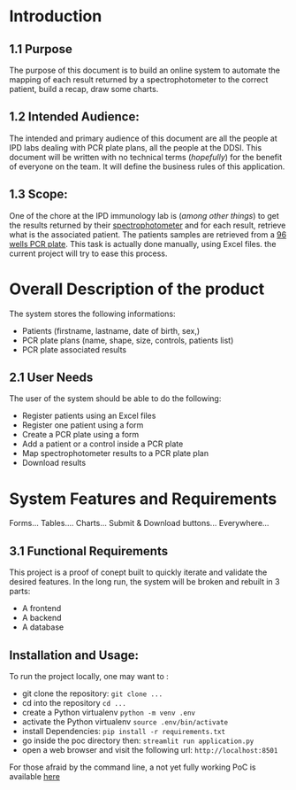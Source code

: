# Introduction

## 1.1 Purpose

The purpose of this document is to build an online system to automate the mapping of each result returned by a spectrophotometer to the correct patient, build a recap, draw some charts.

## 1.2 Intended Audience:

The intended and primary audience of this document are all the people at IPD labs dealing with PCR plate plans, all the people at the DDSI. This document will be written with no technical terms (_hopefully_) for the benefit of everyone on the team. It will define the business rules of this application.

## 1.3 Scope:

One of the chore at the IPD immunology lab is (_among other things_) to get the results returned by their [spectrophotometer](https://www.thermofisher.com/sn/en/home/life-science/lab-equipment/microplate-instruments/plate-readers/models/multiskan-skyhigh.html) and for each result, retrieve what is the associated patient. The patients samples are retrieved from a [96 wells PCR plate](https://www.azenta.com/products/96-well-skirted-pcr-plate). This task is actually done manually, using Excel files. the current project will try to ease this process.

# Overall Description of the product

The system stores the following informations:

- Patients (firstname, lastname, date of birth, sex,)
- PCR plate plans (name, shape, size, controls, patients list)
- PCR plate associated results 

## 2.1 User Needs

The user of the system should be able to do the following: 

- Register patients using an Excel files
- Register one patient using a form
- Create a PCR plate using a form 
- Add a patient or a control inside a PCR plate
- Map spectrophotometer results to a PCR plate plan
- Download results

# System Features and Requirements

Forms... Tables.... Charts... Submit & Download buttons... Everywhere...

## 3.1 Functional Requirements

This project is a proof of conept built to quickly iterate and validate the desired features. In the long run, the system will be broken and rebuilt in 3 parts:

- A frontend
- A backend
- A database 

## Installation and Usage:

To run the project locally, one may want to :

- git clone the repository: `git clone ...`
- cd into the repository `cd ...`
- create a Python virtualenv `python -m venv .env`
- activate the Python virtualenv `source .env/bin/activate`
- install Dependencies: `pip install -r requirements.txt`
- go inside the poc directory then: `streamlit run application.py`
- open a web browser and visit the following url: `http://localhost:8501`

For those afraid by the command line, a not yet fully working PoC is available [here](https://applicationpy-nsk3kpmtdwb9azmg9o7gra.streamlit.app/Process_results)

